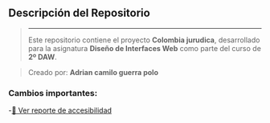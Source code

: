 ## Descripción del Repositorio
> ---
> 
> Este repositorio contiene el proyecto **Colombia jurudica**, desarrollado para la asignatura **Diseño de Interfaces Web** como parte del curso de **2º DAW**.
> 

>
> Creado por: **Adrian camilo guerra polo**  
### Cambios importantes:
-[📄 Ver reporte de accesibilidad](./Fuente/media/pdf/Tarea%2014.pdf)

